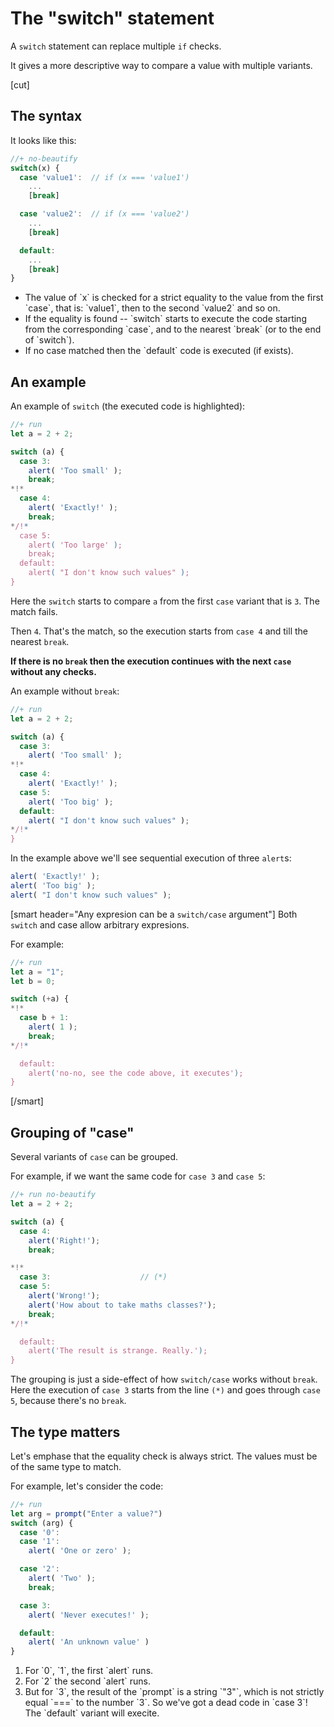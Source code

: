 # The "switch" statement

A `switch` statement can replace multiple `if` checks.

It gives a more descriptive way to compare a value with multiple variants.

[cut]
## The syntax

It looks like this:

```js
//+ no-beautify
switch(x) {
  case 'value1':  // if (x === 'value1')
    ...
    [break]

  case 'value2':  // if (x === 'value2')
    ...
    [break]

  default:
    ...
    [break]
}
```

<ul>
<li>The value of `x` is checked for a strict equality to the value from the first `case`, that is: `value1`, then to the second `value2` and so on.
</li>
<li>If the equality is found -- `switch` starts to execute the code starting from the corresponding `case`, and to the nearest `break` (or to the end of `switch`).
</li>
<li>If no case matched then the `default` code is executed (if exists).</li>
</ul>

## An example

An example of `switch` (the executed code is highlighted):

```js
//+ run
let a = 2 + 2;

switch (a) {
  case 3:
    alert( 'Too small' );
    break;
*!*
  case 4:
    alert( 'Exactly!' );
    break;
*/!*
  case 5:
    alert( 'Too large' );
    break;
  default:
    alert( "I don't know such values" );
}
```

Here the `switch` starts to compare `a` from the first `case` variant that is `3`. The match fails.

Then `4`. That's the match, so the execution starts from `case 4` and till the nearest `break`.

**If there is no `break` then the execution continues with the next `case` without any checks.**

An example without `break`:

```js
//+ run
let a = 2 + 2;

switch (a) {
  case 3:
    alert( 'Too small' );
*!*
  case 4:
    alert( 'Exactly!' );
  case 5:
    alert( 'Too big' );
  default:
    alert( "I don't know such values" );
*/!*
}
```

In the example above we'll see sequential execution of three `alert`s:

```js
alert( 'Exactly!' );
alert( 'Too big' );
alert( "I don't know such values" );
```

[smart header="Any expresion can be a `switch/case` argument"]
Both `switch` and case allow arbitrary expresions.

For example:

```js
//+ run
let a = "1";
let b = 0;

switch (+a) {
*!*
  case b + 1:
    alert( 1 );
    break;
*/!*

  default:
    alert('no-no, see the code above, it executes');
}
```
[/smart]

## Grouping of "case"

Several variants of `case` can be grouped.

For example, if we want the same code for `case 3` and `case 5`:


```js
//+ run no-beautify
let a = 2 + 2;

switch (a) {
  case 4:
    alert('Right!');
    break;

*!*
  case 3:                    // (*)
  case 5:                    
    alert('Wrong!');
    alert('How about to take maths classes?');
    break;
*/!*

  default:
    alert('The result is strange. Really.');
}
```

The grouping is just a side-effect of how `switch/case` works without `break`. Here the execution of `case 3` starts from the line `(*)` and goes through `case 5`, because there's no `break`.

## The type matters

Let's emphase that the equality check is always strict. The values must be of the same type to match.

For example, let's consider the code:


```js
//+ run
let arg = prompt("Enter a value?")
switch (arg) {
  case '0':
  case '1':
    alert( 'One or zero' );

  case '2':
    alert( 'Two' );
    break;

  case 3:
    alert( 'Never executes!' );

  default:
    alert( 'An unknown value' )
}
```

<ol>
<li>For `0`, `1`, the first `alert` runs.</li>
<li>For `2` the second `alert` runs.</li>
<li>But for `3`, the result of the `prompt` is a string `"3"`, which is not strictly equal `===` to the number `3`. So we've got a dead code in `case 3`! The `default` variant will execite.</li>
</ol>


